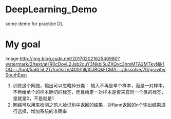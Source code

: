 # DeepLearning_Demo  
some demo for practice DL
# My goal  
Image:http://img.blog.csdn.net/20170202162540980?watermark/2/text/aHR0cDovL2Jsb2cuY3Nkbi5uZXQvc3hmMTA2MTkyNjk1OQ==/font/5a6L5L2T/fontsize/400/fill/I0JBQkFCMA==/dissolve/70/gravity/SouthEast
1. 训练这个网络，输出可以忽略掉分类：
输入不再是单个样本，而是一对样本，不再给单个的样本确切的标签，而且给定一对样本是否来自同一个类的标签，是就是0，不是就是1 
2. 网络可以用来检测之前人脸识别中返回的结果，对flann返回的n个输出结果进行选择，增加系统的准确率
